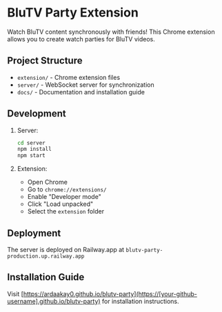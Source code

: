 # BluTV Party Extension

Watch BluTV content synchronously with friends! This Chrome extension allows you to create watch parties for BluTV videos.

## Project Structure
- `extension/` - Chrome extension files
- `server/` - WebSocket server for synchronization
- `docs/` - Documentation and installation guide

## Development
1. Server:
   ```bash
   cd server
   npm install
   npm start
   ```

2. Extension:
   - Open Chrome
   - Go to `chrome://extensions/`
   - Enable "Developer mode"
   - Click "Load unpacked"
   - Select the `extension` folder

## Deployment
The server is deployed on Railway.app at `blutv-party-production.up.railway.app`

## Installation Guide
Visit [https://ardaakay0.github.io/blutv-party](https://[your-github-username].github.io/blutv-party) for installation instructions.
